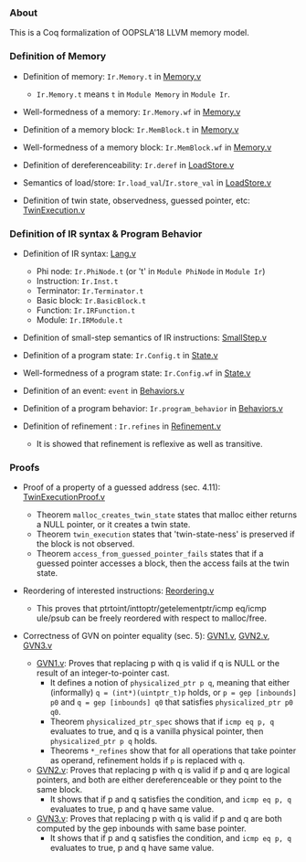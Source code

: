 ### About

This is a Coq formalization of OOPSLA'18 LLVM memory model.


### Definition of Memory

- Definition of memory: `Ir.Memory.t` in [Memory.v](Memory.v)
    + `Ir.Memory.t` means `t` in `Module Memory` in `Module Ir`.

- Well-formedness of a memory: `Ir.Memory.wf` in [Memory.v](Memory.v)

- Definition of a memory block: `Ir.MemBlock.t` in [Memory.v](Memory.v)

- Well-formedness of a memory block: `Ir.MemBlock.wf` in [Memory.v](Memory.v)

- Definition of dereferenceability: `Ir.deref` in [LoadStore.v](LoadStore.v)

- Semantics of load/store: `Ir.load_val`/`Ir.store_val` in [LoadStore.v](LoadStore.v)

- Definition of twin state, observedness, guessed pointer, etc: [TwinExecution.v](TwinExecution.v)


### Definition of IR syntax & Program Behavior

- Definition of IR syntax: [Lang.v](Lang.v)
    + Phi node: `Ir.PhiNode.t` (or 't' in `Module PhiNode` in `Module Ir`)
    + Instruction: `Ir.Inst.t`
    + Terminator: `Ir.Terminator.t`
    + Basic block: `Ir.BasicBlock.t`
    + Function: `Ir.IRFunction.t`
    + Module: `Ir.IRModule.t`

- Definition of small-step semantics of IR instructions: [SmallStep.v](SmallStep.v)

- Definition of a program state: `Ir.Config.t` in [State.v](State.v)

- Well-formedness of a program state: `Ir.Config.wf` in [State.v](State.v)

- Definition of an event: `event` in [Behaviors.v](Behaviors.v)

- Definition of a program behavior: `Ir.program_behavior` in [Behaviors.v](Behaviors.v)

- Definition of refinement : `Ir.refines` in [Refinement.v](Refinement.v)
    - It is showed that refinement is reflexive as well as transitive.


### Proofs

- Proof of a property of a guessed address (sec. 4.11): [TwinExecutionProof.v](TwinExecutionProof.v)
    - Theorem `malloc_creates_twin_state` states that malloc either returns a NULL pointer, or it creates a twin state.
    - Theorem `twin_execution` states that 'twin-state-ness' is preserved if the block is not observed.
    - Theorem `access_from_guessed_pointer_fails` states that if a guessed pointer accesses a block, then the access fails at the twin state.

- Reordering of interested instructions: [Reordering.v](Reordering.v) 
    - This proves that ptrtoint/inttoptr/getelementptr/icmp eq/icmp ule/psub can be freely reordered with respect to malloc/free.
    
- Correctness of GVN on pointer equality (sec. 5): [GVN1.v](GVN1.v), [GVN2.v](GVN2.v), [GVN3.v](GVN3.v)
    - [GVN1.v](GVN1.v): Proves that replacing p with q is valid if q is NULL or the result of an integer-to-pointer cast.
        - It defines a notion of `physicalized_ptr p q`, meaning that either (informally) `q = (int*)(uintptr_t)p` holds, or `p = gep [inbounds] p0` and `q = gep [inbounds] q0` that satisfies `physicalized_ptr p0 q0`.
        - Theorem `physicalized_ptr_spec` shows that if `icmp eq p, q` evaluates to true, and q is a vanilla physical pointer,  then `physicalized_ptr p q` holds.
        - Theorems `*_refines` show that for all operations that take pointer as operand, refinement holds if `p` is replaced with `q`.
    - [GVN2.v](GVN2.v): Proves that replacing p with q is valid if p and q are logical pointers, and both are either dereferenceable or they point to the same block.
        - It shows that if p and q satisfies the condition, and `icmp eq p, q` evaluates to true, p and q have same value.
    - [GVN3.v](GVN3.v): Proves that replacing p with q is valid if p and q are both computed by the gep inbounds with same base pointer.
        - It shows that if p and q satisfies the condition, and `icmp eq p, q` evaluates to true, p and q have same value.
